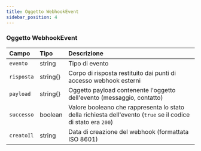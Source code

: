 ```yaml
---
title: Oggetto WebhookEvent
sidebar_position: 4
---
```


### Oggetto WebhookEvent

| Campo       | Tipo     | Descrizione                                                                                                  |
| :---------- | :------- | :---------------------------------------------------------------------------------------------------------- |
| `evento`     | string   | Tipo di evento                                                                                               |
| `risposta`  | string{} | Corpo di risposta restituito dai punti di accesso webhook esterni                                            |
| `payload`   | string{} | Oggetto payload contenente l'oggetto dell'evento (messaggio, contatto)                                       |
| `successo`   | boolean  | Valore booleano che rappresenta lo stato della richiesta dell'evento (`true` se il codice di stato era `200`) |
| `creatoIl` | string   | Data di creazione del webhook (formattata ISO 8601)                                                          |